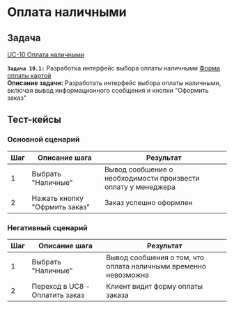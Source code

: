 # Оплата наличными

## Задача

[UC-10 Оплата наличными](../req.md#uc10)

**`Задача 10.1:`** Разработка интерфейс выбора оплаты наличными [Форма оплаты картой](../uix.md#wf10)
<br>
**Описание задачи:** Разработать интерфейс выбора оплаты наличными, включая вывод информационного сообщения и кнопки "Оформить заказ"


## Тест-кейсы

###  Основной сценарий

| Шаг | Описание шага                            | Результат                                                          |
|-----|------------------------------------------|--------------------------------------------------------------------|
| 1   | Выбрать "Наличные"                       | Вывод сообшение о необходимости произвести оплату у менеджера      |
| 2   | Нажать кнопку "Офрмить заказ"            | Заказ успешно оформлен                                             |

### Негативный сценарий

| Шаг | Описание шага                            | Результат                                                          |
|-----|------------------------------------------|--------------------------------------------------------------------|
| 1   | Выбрать "Наличные"                       | Вывод сообшения о том, что оплата наличными временно невозможна    |
| 2   | Переход в UC8 - Оплатить заказ           | Клиент видит форму оплаты заказа                                   |
